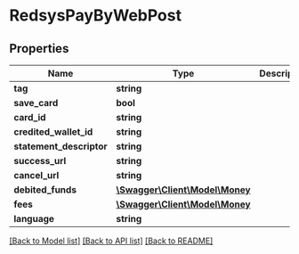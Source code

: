 # RedsysPayByWebPost

## Properties
Name | Type | Description | Notes
------------ | ------------- | ------------- | -------------
**tag** | **string** |  | [optional] 
**save_card** | **bool** |  | [optional] 
**card_id** | **string** |  | [optional] 
**credited_wallet_id** | **string** |  | 
**statement_descriptor** | **string** |  | [optional] 
**success_url** | **string** |  | 
**cancel_url** | **string** |  | 
**debited_funds** | [**\Swagger\Client\Model\Money**](Money.md) |  | 
**fees** | [**\Swagger\Client\Model\Money**](Money.md) |  | 
**language** | **string** |  | [optional] 

[[Back to Model list]](../README.md#documentation-for-models) [[Back to API list]](../README.md#documentation-for-api-endpoints) [[Back to README]](../README.md)


